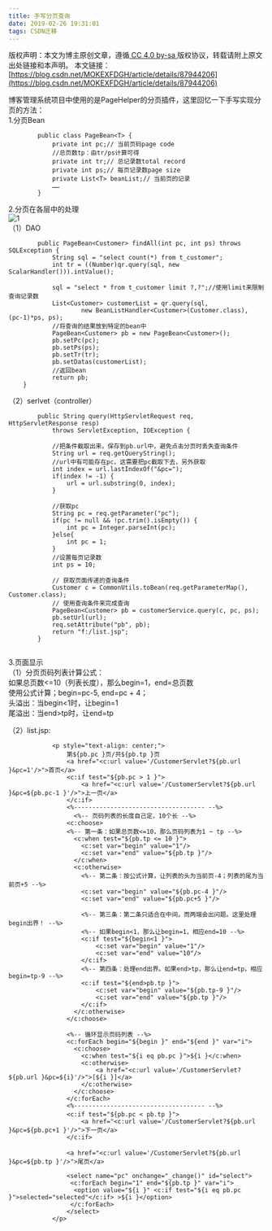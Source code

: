 ```yaml
---
title: 手写分页查询
date: 2019-02-26 19:31:01
tags: CSDN迁移
---
```

 [ ](http://creativecommons.org/licenses/by-sa/4.0/) 版权声明：本文为博主原创文章，遵循[ CC 4.0 by-sa ](http://creativecommons.org/licenses/by-sa/4.0/)版权协议，转载请附上原文出处链接和本声明。  本文链接：[https://blog.csdn.net/MOKEXFDGH/article/details/87944206](https://blog.csdn.net/MOKEXFDGH/article/details/87944206)   
    
  博客管理系统项目中使用的是PageHelper的分页插件，这里回忆一下手写实现分页的方法：  
 1.分页Bean

 
```
		public class PageBean<T> {
			private int pc;// 当前页码page code
			//总页数tp：由tr/ps计算可得
			private int tr;// 总记录数total record
			private int ps;// 每页记录数page size
			private List<T> beanList;// 当前页的记录
			……
		}

```
 2.分页在各层中的处理  
 ![1](https://img-blog.csdnimg.cn/20190226180134453.png?x-oss-process=image/watermark,type_ZmFuZ3poZW5naGVpdGk,shadow_10,text_aHR0cHM6Ly9ibG9nLmNzZG4ubmV0L01PS0VYRkRHSA==,size_16,color_FFFFFF,t_70)  
 （1）DAO

 
```
		public PageBean<Customer> findAll(int pc, int ps) throws SQLException {
			String sql = "select count(*) from t_customer";
			int tr = ((Number)qr.query(sql, new ScalarHandler())).intValue();
			
			sql = "select * from t_customer limit ?,?";//使用limit来限制查询记录数
			List<Customer> customerList = qr.query(sql, 
					new BeanListHandler<Customer>(Customer.class), (pc-1)*ps, ps);
			//将查询的结果放到特定的bean中
			PageBean<Customer> pb = new PageBean<Customer>();
			pb.setPc(pc);
			pb.setPs(ps);
			pb.setTr(tr);
			pb.setDatas(customerList);
			//返回bean
			return pb;
	}

```
 （2）serlvet（controller）

 
```
		public String query(HttpServletRequest req, HttpServletResponse resp)
			throws ServletException, IOException {
			
			//把条件截取出来，保存到pb.url中，避免点击分页时丢失查询条件
			String url = req.getQueryString();
			//url中有可能存在pc，这需要把pc截取下去，另外获取
			int index = url.lastIndexOf("&pc=");
			if(index != -1) {
				url = url.substring(0, index);
			}
			
			//获取pc
			String pc = req.getParameter("pc");
			if(pc != null && !pc.trim().isEmpty()) {
				int pc = Integer.parseInt(pc);
			}else{
				int pc = 1;
			}
			//设置每页记录数
			int ps = 10;
			
			// 获取页面传递的查询条件
			Customer c = CommonUtils.toBean(req.getParameterMap(), Customer.class);		
			// 使用查询条件来完成查询
			PageBean<Customer> pb = customerService.query(c, pc, ps);
			pb.setUrl(url);
			req.setAttribute("pb", pb);
			return "f:/list.jsp";
		}


```
 3.页面显示  
 （1）分页页码列表计算公式：  
 如果总页数<=10（列表长度），那么begin=1，end=总页数  
 使用公式计算；begin=pc-5, end=pc + 4；  
 头溢出：当begin<1时，让begin=1  
 尾溢出：当end>tp时，让end=tp

 （2）list.jsp:

 
```
			<p style="text-align: center;">
				第${pb.pc }页/共${pb.tp }页　　
				<a href="<c:url value='/CustomerServlet?${pb.url }&pc=1'/>">首页</a>
				<c:if test="${pb.pc > 1 }">
					<a href="<c:url value='/CustomerServlet?${pb.url }&pc=${pb.pc-1 }'/>">上一页</a>
				</c:if>
				<%------------------------------------ --%>
				  <%-- 页码列表的长度自己定，10个长 --%>
				<c:choose>
				<%-- 第一条：如果总页数<=10，那么页码列表为1 ~ tp --%>
				  <c:when test="${pb.tp <= 10 }">
				    <c:set var="begin" value="1"/>
				    <c:set var="end" value="${pb.tp }"/>
				  </c:when>
				  <c:otherwise>
				  	<%-- 第二条：按公式计算，让列表的头为当前页-4；列表的尾为当前页+5 --%>
				  	<c:set var="begin" value="${pb.pc-4 }"/>
				    <c:set var="end" value="${pb.pc+5 }"/>
				    
				    <%-- 第三条：第二条只适合在中间，而两端会出问题。这里处理begin出界！ --%>
				    <%-- 如果begin<1，那么让begin=1，相应end=10 --%>
				    <c:if test="${begin<1 }">
				    	<c:set var="begin" value="1"/>
				    	<c:set var="end" value="10"/>
				    </c:if>
				    <%-- 第四条：处理end出界。如果end>tp，那么让end=tp，相应begin=tp-9 --%>
				    <c:if test="${end>pb.tp }">
				    	<c:set var="begin" value="${pb.tp-9 }"/>
				    	<c:set var="end" value="${pb.tp }"/>
				    </c:if>
				  </c:otherwise>
				</c:choose>
				
				<%-- 循环显示页码列表 --%>
				<c:forEach begin="${begin }" end="${end }" var="i">
				  <c:choose>
				  	<c:when test="${i eq pb.pc }">${i }</c:when>
				  	<c:otherwise>
				  		<a href="<c:url value='/CustomerServlet?${pb.url }&pc=${i}'/>">[${i }]</a>
				  	</c:otherwise>
				  </c:choose>
				</c:forEach>
				<%------------------------------------ --%>
				<c:if test="${pb.pc < pb.tp }">　
					<a href="<c:url value='/CustomerServlet?${pb.url }&pc=${pb.pc+1 }'/>">下一页</a>
				</c:if>
				　
				<a href="<c:url value='/CustomerServlet?${pb.url }&pc=${pb.tp }'/>">尾页</a>　
				
				<select name="pc" onchange="_change()" id="select">
				 <c:forEach begin="1" end="${pb.tp }" var="i">
				  <option value="${i }" <c:if test="${i eq pb.pc }">selected="selected"</c:if> >${i }</option>
				 </c:forEach>
				</select>
			</p>


```
   
  